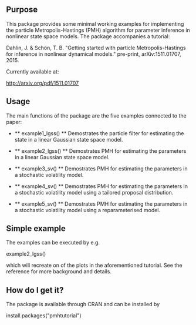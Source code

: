 ## Purpose
This package provides some minimal working examples for implementing 
the particle Metropolis-Hastings (PMH) algorithm for parameter inference 
in nonlinear state space models. The package accompanies a tutorial:

Dahlin, J. & Schön, T. B. "Getting started with particle Metropolis-Hastings for 
inference in nonlinear dynamical models." pre-print, arXiv:1511.01707, 2015.

Currently available at:

http://arxiv.org/pdf/1511.01707

## Usage
The main functions of the package are the five examples connected to the paper:

* ** example1_lgss() ** Demostrates the particle filter for estimating the
state in a linear Gaussian state space model.

* ** example2_lgss() ** Demostrates PMH for estimating the parameters in a 
linear Gaussian state space model.

* ** example3_sv() ** Demostrates PMH for estimating the parameters in a 
stochastic volatility model.

* ** example4_sv() ** Demostrates PMH for estimating the parameters in a 
stochastic volatility model using a tailored proposal distribution.

* ** example5_sv() ** Demostrates PMH for estimating the parameters in a 
stochastic volatility model using a reparameterised model.

## Simple example
The examples can be executed by e.g.

example2_lgss()

which will recreate on of the plots in the aforementioned tutorial. See
the reference for more background and details.

## How do I get it?
The package is available through CRAN and can be installed by

install.packages("pmhtutorial")
